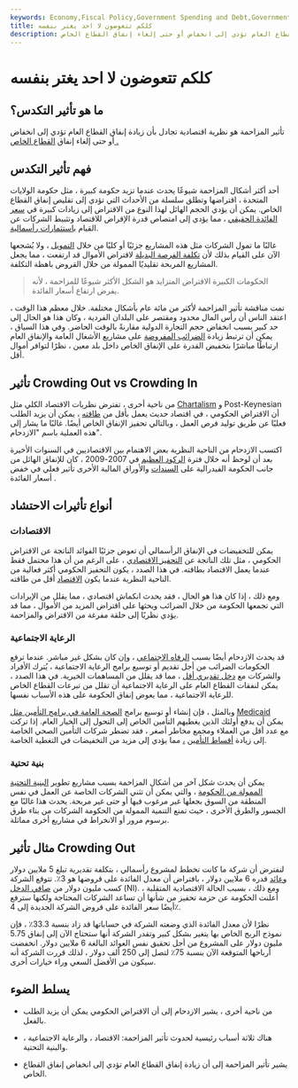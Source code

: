 ```yaml
---
keywords: Economy,Fiscal Policy,Government Spending and Debt,Government Spending
title: كلكم تتعوضون لا احد يغتر بنفسه
description: تأثير المزاحمة هو نظرية اقتصادية تجادل بأن زيادة إنفاق القطاع العام تؤدي إلى انخفاض أو حتى إلغاء إنفاق القطاع الخاص.
---
```


# كلكم تتعوضون لا احد يغتر بنفسه
## ما هو تأثير التكدس؟

تأثير المزاحمة هو نظرية اقتصادية تجادل بأن زيادة إنفاق القطاع العام تؤدي إلى انخفاض أو حتى إلغاء إنفاق [القطاع الخاص .](/private-sector)

## فهم تأثير التكدس

أحد أكثر أشكال المزاحمة شيوعًا يحدث عندما تزيد حكومة كبيرة ، مثل حكومة الولايات المتحدة ، اقتراضها وتطلق سلسلة من الأحداث التي تؤدي إلى تقليص إنفاق القطاع الخاص. يمكن أن يؤدي الحجم الهائل لهذا النوع من الاقتراض إلى زيادات كبيرة في [سعر الفائدة الحقيقي](/realinterestrate) ، مما يؤدي إلى امتصاص قدرة الإقراض للاقتصاد وتثبيط الشركات عن القيام [باستثمارات رأسمالية](/capital-investment).

غالبًا ما تمول الشركات مثل هذه المشاريع جزئيًا أو كليًا من خلال [التمويل](/financing) ، ولا يُشجعها الآن على القيام بذلك لأن [تكلفة الفرصة البديلة](/opportunitycost) لاقتراض الأموال قد ارتفعت ، مما يجعل المشاريع المربحة تقليديًا الممولة من خلال القروض باهظة التكلفة.

> الحكومات الكبيرة الاقتراض المتزايد هو الشكل الأكثر شيوعًا للمزاحمة ، لأنه يفرض ارتفاع أسعار الفائدة.

>

تمت مناقشة تأثير المزاحمة لأكثر من مائة عام بأشكال مختلفة. خلال معظم هذا الوقت ، اعتقد الناس أن رأس المال محدود ومقتصر على البلدان الفردية ، وكان هذا هو الحال إلى حد كبير بسبب انخفاض حجم التجارة الدولية مقارنةً بالوقت الحاضر. وفي هذا السياق ، يمكن أن ترتبط زيادة [الضرائب المفروضة](/taxation) على مشاريع الأشغال العامة والإنفاق العام ارتباطًا مباشرًا بتخفيض القدرة على الإنفاق الخاص داخل بلد معين ، نظرًا لتوافر أموال أقل.

## تأثير Crowding Out vs Crowding In

من ناحية أخرى ، تفترض نظريات الاقتصاد الكلي مثل [Chartalism](/chartalism) و Post-Keynesian أن الاقتراض الحكومي ، في اقتصاد حديث يعمل بأقل من [طاقته](/capacity) ، يمكن أن يزيد الطلب فعليًا عن طريق توليد فرص العمل ، وبالتالي تحفيز الإنفاق الخاص أيضًا. غالبًا ما يشار إلى هذه العملية باسم "الازدحام".

اكتسب الازدحام من الناحية النظرية بعض الاهتمام بين الاقتصاديين في السنوات الأخيرة بعد أن لوحظ أنه خلال فترة [الركود العظيم](/great-recession) في 2007-2009 ، كان للإنفاق الهائل من جانب الحكومة الفيدرالية على [السندات](/bond) والأوراق المالية الأخرى تأثير فعلي في خفض أسعار الفائدة .

## أنواع تأثيرات الاحتشاد

### الاقتصادات

يمكن للتخفيضات في الإنفاق الرأسمالي أن تعوض جزئيًا الفوائد الناتجة عن الاقتراض الحكومي ، مثل تلك الناتجة عن [التحفيز الاقتصادي](/economic-stimulus) ، على الرغم من أن هذا محتمل فقط عندما يعمل الاقتصاد بطاقته. في هذا الصدد ، يكون التحفيز الحكومي أكثر فعالية من الناحية النظرية عندما يكون [الاقتصاد](/economy) أقل من طاقته.

ومع ذلك ، إذا كان هذا هو الحال ، فقد يحدث انكماش اقتصادي ، مما يقلل من الإيرادات التي تجمعها الحكومة من خلال الضرائب ويحثها على اقتراض المزيد من الأموال ، مما قد يؤدي نظريًا إلى حلقة مفرغة من الاقتراض والمزاحمة.

### الرعاية الاجتماعية

قد يحدث الازدحام أيضًا بسبب [الرفاه الاجتماعي](/social-welfare-system) ، وإن كان بشكل غير مباشر. عندما ترفع الحكومات الضرائب من أجل تقديم أو توسيع برامج الرعاية الاجتماعية ، يُترك الأفراد والشركات مع [دخل تقديري أقل](/discretionaryincome) ، مما قد يقلل من المساهمات الخيرية. في هذا الصدد ، يمكن لنفقات القطاع العام على الرعاية الاجتماعية أن تقلل من تبرعات القطاع الخاص للرعاية الاجتماعية ، مما يعوض إنفاق الحكومة على هذه الأسباب نفسها.

وبالمثل ، فإن إنشاء أو توسيع برامج [الصحة العامة في برامج التأمين مثل](/healthinsurance) [Medicaid](/healthinsurance) يمكن أن يدفع أولئك الذين يغطيهم التأمين الخاص إلى التحول إلى الخيار العام. إذا تركت مع عدد أقل من العملاء ومجمع مخاطر أصغر ، فقد تضطر شركات التأمين الصحي الخاصة إلى زيادة [أقساط التأمين](/insurance-premium) [،](/insurance-premium) مما يؤدي إلى مزيد من التخفيضات في التغطية الخاصة.

### بنية تحتية

يمكن أن يحدث شكل آخر من أشكال المزاحمة بسبب مشاريع تطوير [البنية التحتية الممولة من الحكومة](/infrastructure) ، والتي يمكن أن تثني الشركات الخاصة عن العمل في نفس المنطقة من السوق بجعلها غير مرغوب فيها أو حتى غير مربحة. يحدث هذا غالبًا مع الجسور والطرق الأخرى ، حيث تمنع التنمية الممولة من الحكومة الشركات من بناء طرق برسوم مرور أو الانخراط في مشاريع أخرى مماثلة.

## مثال تأثير Crowding Out

لنفترض أن شركة ما كانت تخطط لمشروع رأسمالي ، بتكلفة تقديرية تبلغ 5 ملايين دولار [وعائد](/return) قدره 6 ملايين دولار ، بافتراض أن معدل الفائدة على قروضها هو 3٪. تتوقع الشركة كسب مليون دولار من [صافي الدخل](/netincome) (NI). ومع ذلك ، بسبب الحالة الاقتصادية المتقلبة ، أعلنت الحكومة عن حزمة تحفيز من شأنها أن تساعد الشركات المحتاجة ولكنها سترفع أيضًا سعر الفائدة على قروض الشركة الجديدة إلى 4٪.

نظرًا لأن معدل الفائدة الذي وضعته الشركة في حساباتها قد زاد بنسبة 33.3٪ ، فإن نموذج الربح الخاص بها يتغير بشكل كبير وتقدر الشركة أنها ستحتاج الآن إلى إنفاق 5.75 مليون دولار على المشروع من أجل تحقيق نفس العوائد البالغة 6 ملايين دولار. انخفضت أرباحها المتوقعة الآن بنسبة 75٪ لتصل إلى 250 ألف دولار ، لذلك قررت الشركة أنه سيكون من الأفضل السعي وراء خيارات أخرى.

## يسلط الضوء

- من ناحية أخرى ، يشير الازدحام إلى أن الاقتراض الحكومي يمكن أن يزيد الطلب بالفعل.

- هناك ثلاثة أسباب رئيسية لحدوث تأثير المزاحمة: الاقتصاد ، والرعاية الاجتماعية ، والبنية التحتية.

- يشير تأثير المزاحمة إلى أن زيادة إنفاق القطاع العام تؤدي إلى انخفاض إنفاق القطاع الخاص.

